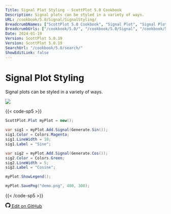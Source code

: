 ```yaml
---
Title: Signal Plot Styling - ScottPlot 5.0 Cookbook
Description: Signal plots can be styled in a variety of ways.
URL: /cookbook/5.0/Signal/SignalStyling/
BreadcrumbNames: ["ScottPlot 5.0 Cookbook", "Signal Plot", "Signal Plot Styling"]
BreadcrumbUrls: ["/cookbook/5.0/", "/cookbook/5.0/Signal", "/cookbook/5.0/Signal/SignalStyling"]
Date: 2024-01-19
Version: ScottPlot 5.0.19
Version: ScottPlot 5.0.19
SearchUrl: "/cookbook/5.0/search/"
ShowEditLink: false
---
```


# Signal Plot Styling


Signal plots can be styled in a variety of ways.

[![](/cookbook/5.0/images/SignalStyling.png)](/cookbook/5.0/images/SignalStyling.png)

{{< code-sp5 >}}

```cs
ScottPlot.Plot myPlot = new();

var sig1 = myPlot.Add.Signal(Generate.Sin());
sig1.Color = Colors.Magenta;
sig1.LineWidth = 10;
sig1.Label = "Sine";

var sig2 = myPlot.Add.Signal(Generate.Cos());
sig2.Color = Colors.Green;
sig2.LineWidth = 5;
sig2.Label = "Cosine";

myPlot.ShowLegend();

myPlot.SavePng("demo.png", 400, 300);

```

{{< /code-sp5 >}}

<a href='https://github.com/ScottPlot/ScottPlot/blob/main/src/ScottPlot5/ScottPlot5%20Cookbook/Recipes/PlotTypes/Signal.cs'><svg xmlns="http://www.w3.org/2000/svg" width="16" height="16" fill="currentColor" class="mb-1 bi bi-github" viewBox="0 0 16 16">
  <path d="M8 0C3.58 0 0 3.58 0 8c0 3.54 2.29 6.53 5.47 7.59.4.07.55-.17.55-.38 0-.19-.01-.82-.01-1.49-2.01.37-2.53-.49-2.69-.94-.09-.23-.48-.94-.82-1.13-.28-.15-.68-.52-.01-.53.63-.01 1.08.58 1.23.82.72 1.21 1.87.87 2.33.66.07-.52.28-.87.51-1.07-1.78-.2-3.64-.89-3.64-3.95 0-.87.31-1.59.82-2.15-.08-.2-.36-1.02.08-2.12 0 0 .67-.21 2.2.82.64-.18 1.32-.27 2-.27s1.36.09 2 .27c1.53-1.04 2.2-.82 2.2-.82.44 1.1.16 1.92.08 2.12.51.56.82 1.27.82 2.15 0 3.07-1.87 3.75-3.65 3.95.29.25.54.73.54 1.48 0 1.07-.01 1.93-.01 2.2 0 .21.15.46.55.38A8.01 8.01 0 0 0 16 8c0-4.42-3.58-8-8-8"/>
</svg> Edit on GitHub</a>

